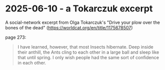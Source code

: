 # 2025-06-10 - a Tokarczuk excerpt  

A social-network excerpt from Olga Tokarczuk's "Drive your plow over the bones of the dead" (<https://worldcat.org/en/title/1175678507>)  

page 273:  
> I have learned, however, that most Insects hibernate. Deep inside their anthill, the Ants cling to each other in a large ball and sleep like that until spring. I only wish people had the same sort of confidence in each other.  


